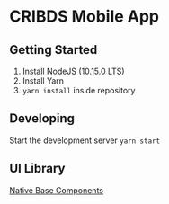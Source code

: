 # CRIBDS Mobile App

## Getting Started

1. Install NodeJS (10.15.0 LTS)
2. Install Yarn
3. `yarn install` inside repository

## Developing

Start the development server `yarn start`

## UI Library

[Native Base Components](http://docs.nativebase.io/Components.html#Components)

